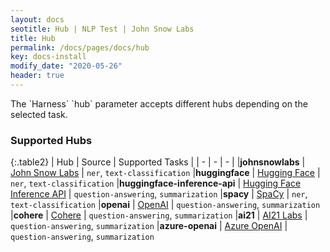 ```yaml
---
layout: docs
seotitle: Hub | NLP Test | John Snow Labs
title: Hub
permalink: /docs/pages/docs/hub
key: docs-install
modify_date: "2020-05-26"
header: true
---
```


<div class="main-docs" markdown="1"><div class="h3-box" markdown="1">
The `Harness` `hub` parameter accepts different hubs depending on the selected task.

### Supported Hubs

{:.table2}
| Hub  | Source | Supported Tasks |
| - | - | - |
|**johnsnowlabs** | [John Snow Labs](https://www.johnsnowlabs.com/) | `ner`, `text-classification`
|**huggingface** | [Hugging Face](https://huggingface.co/) | `ner`, `text-classification`
|**huggingface-inference-api** | [Hugging Face Inference API](https://huggingface.co/inference-api) | `question-answering`, `summarization` 
|**spacy** | [SpaCy](https://spacy.io/) | `ner`, `text-classification`
|**openai** | [OpenAI](https://openai.com/) | `question-answering`, `summarization` 
|**cohere** | [Cohere](https://cohere.com/) | `question-answering`, `summarization` 
|**ai21** | [AI21 Labs](https://www.ai21.com/) | `question-answering`, `summarization` 
|**azure-openai** | [Azure OpenAI](https://azure.microsoft.com/en-us/products/cognitive-services/openai-service) | `question-answering`, `summarization` 

</div><div class="h3-box" markdown="1">


</div></div>